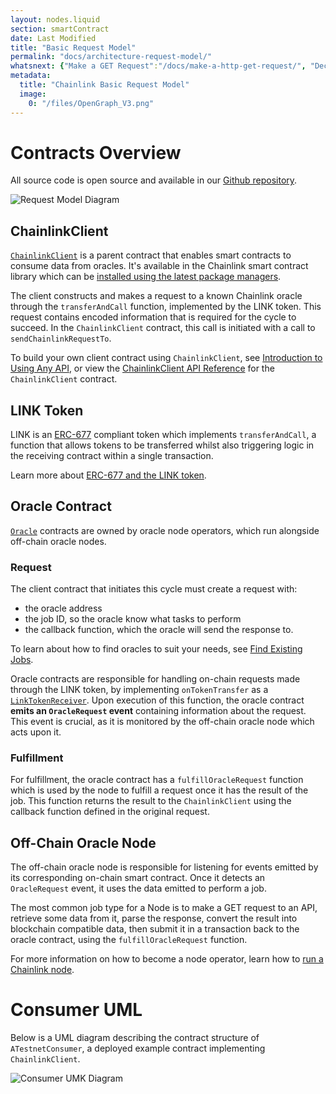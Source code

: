 ```yaml
---
layout: nodes.liquid
section: smartContract
date: Last Modified
title: "Basic Request Model"
permalink: "docs/architecture-request-model/"
whatsnext: {"Make a GET Request":"/docs/make-a-http-get-request/", "Decentralized Data Model":"/docs/architecture-decentralized-model/"}
metadata:
  title: "Chainlink Basic Request Model"
  image:
    0: "/files/OpenGraph_V3.png"
---
```

# Contracts Overview

All source code is open source and available in our <a href="https://github.com/smartcontractkit/chainlink" target="_blank">Github repository</a>.

![Request Model Diagram](/files/881ade6-Simple_Architecture_Diagram_1_V1.png)

## ChainlinkClient

<a href="https://github.com/smartcontractkit/chainlink/blob/master/contracts/src/v0.6/ChainlinkClient.sol" target="_blank">`ChainlinkClient`</a> is a parent contract that enables smart contracts to consume data from oracles. It's available in the Chainlink smart contract library which can be [installed using the latest package managers](../create-a-chainlinked-project/).

The client constructs and makes a request to a known Chainlink oracle through the `transferAndCall` function, implemented by the LINK token. This request contains encoded information that is required for the cycle to succeed. In the `ChainlinkClient` contract, this call is initiated with a call to `sendChainlinkRequestTo`.

To build your own client contract using `ChainlinkClient`, see [Introduction to Using Any API](../request-and-receive-data/), or view the [ChainlinkClient API Reference](../chainlink-framework/) for the `ChainlinkClient` contract.

## LINK Token

LINK is an <a href="https://github.com/ethereum/EIPs/issues/677" target="_blank">ERC-677</a> compliant token which implements `transferAndCall`, a function that allows tokens to be transferred whilst also triggering logic in the receiving contract within a single transaction.

Learn more about [ERC-677 and the LINK token](../link-token-contracts/).

## Oracle Contract

<a href="https://github.com/smartcontractkit/chainlink/blob/master/contracts/src/v0.6/Oracle.sol" target="_blank">`Oracle`</a> contracts are owned by oracle node operators, which run alongside off-chain oracle nodes.

### Request

The client contract that initiates this cycle must create a request with:

* the oracle address
* the job ID, so the oracle know what tasks to perform
* the callback function, which the oracle will send the response to.

To learn about how to find oracles to suit your needs, see [Find Existing Jobs](../listing-services/).

Oracle contracts are responsible for handling on-chain requests made through the LINK token, by implementing `onTokenTransfer` as a <a href="https://github.com/smartcontractkit/chainlink/blob/master/contracts/src/v0.6/LinkTokenReceiver.sol" target="_blank">`LinkTokenReceiver`</a>. Upon execution of this function, the oracle contract **emits an `OracleRequest` event** containing information about the request. This event is crucial, as it is monitored by the off-chain oracle node which acts upon it.

### Fulfillment

For fulfillment, the oracle contract has a `fulfillOracleRequest` function which is used by the node to fulfill a request once it has the result of the job. This function returns the result to the `ChainlinkClient` using the callback function defined in the original request.

## Off-Chain Oracle Node

The off-chain oracle node is responsible for listening for events emitted by its corresponding on-chain smart contract. Once it detects an `OracleRequest` event, it uses the data emitted to perform a job.

The most common job type for a Node is to make a GET request to an API, retrieve some data from it, parse the response, convert the result into blockchain compatible data, then submit it in a transaction back to the oracle contract, using the `fulfillOracleRequest` function.

For more information on how to become a node operator, learn how to [run a Chainlink node](/docs/running-a-chainlink-node/).

# Consumer UML

Below is a UML diagram describing the contract structure of `ATestnetConsumer`, a deployed example contract implementing `ChainlinkClient`.

![Consumer UMK Diagram](/files/8ac3fc1-69a048b-Consumer_UML.svg)
